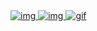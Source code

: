 <a href="https://DigitalHealthCare.github.io/">
  <img src="https://github.com/DigitalHealthCare/DigitalHealthCare/assets/138739487/46a9fc24-c399-4bdf-8f7e-7116b8a79800" alt="img">
</a>
<a href="https://DigitalHealthCare.github.io/">
  <img src="https://github-production-user-asset-6210df.s3.amazonaws.com/138739487/253930655-46a9fc24-c399-4bdf-8f7e-7116b8a79800.png" alt="img">
</a>
<a href="https://DigitalHealthCare.github.io/">
  <img src="https://github-production-user-asset-6210df.s3.amazonaws.com/138739487/253333286-833d6d54-62e3-4b67-ac1e-11edc53ec359.gif" alt="gif">
</a>
